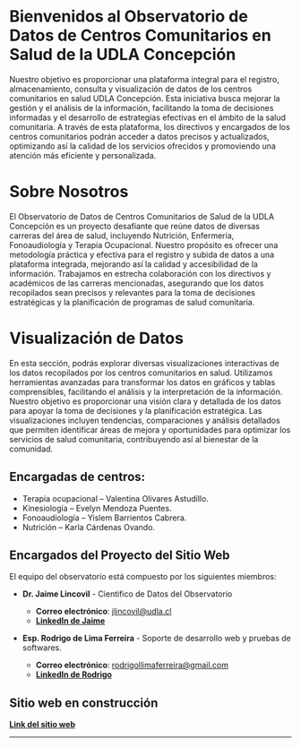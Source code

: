 
# **Bienvenidos al Observatorio de Datos de Centros Comunitarios en Salud de la UDLA Concepción** 

Nuestro objetivo es proporcionar una plataforma integral para el registro, almacenamiento, consulta y visualización de datos de los centros comunitarios en salud UDLA Concepción. Esta iniciativa busca mejorar la gestión y el análisis de la información, facilitando
 la toma de decisiones informadas y el desarrollo de estrategias efectivas en el ámbito de la salud comunitaria. A través de esta plataforma, los directivos y encargados de los centros comunitarios podrán acceder a datos precisos y actualizados, optimizando
 así la calidad de los servicios ofrecidos y promoviendo una atención más eficiente y personalizada. 

# **Sobre Nosotros** 
 
El Observatorio de Datos de Centros Comunitarios de Salud de la UDLA Concepción es un proyecto desafiante que reúne datos de diversas carreras del área de salud, incluyendo Nutrición, Enfermería, Fonoaudiología y Terapia Ocupacional. Nuestro propósito es ofrecer
 una metodología práctica y efectiva para el registro y subida de datos a una plataforma integrada, mejorando así la calidad y accesibilidad de la información. Trabajamos en estrecha colaboración con los directivos y académicos de las carreras mencionadas,
 asegurando que los datos recopilados sean precisos y relevantes para la toma de decisiones estratégicas y la planificación de programas de salud comunitaria. 

# **Visualización de Datos** 

 

En esta sección, podrás explorar diversas visualizaciones interactivas de los datos recopilados por los centros comunitarios en salud. Utilizamos herramientas avanzadas para transformar los datos en gráficos y tablas comprensibles, facilitando el análisis y
 la interpretación de la información. Nuestro objetivo es proporcionar una visión clara y detallada de los datos para apoyar la toma de decisiones y la planificación estratégica. Las visualizaciones incluyen tendencias, comparaciones y análisis detallados que
 permiten identificar áreas de mejora y oportunidades para optimizar los servicios de salud comunitaria, contribuyendo así al bienestar de la comunidad. 
 
## **Encargadas de centros**:

- Terapia ocupacional – Valentina Olivares Astudillo.
- Kinesiología – Evelyn Mendoza Puentes.
- Fonoaudiología – Yislem Barrientos Cabrera.
- Nutrición – Karla Cárdenas Ovando.

## Encargados del Proyecto del Sitio Web

El equipo del observatorio está compuesto por los siguientes miembros:

- **Dr. Jaime Lincovil** - Cientifico de Datos del Observatorio
  - **Correo electrónico**: jlincovil@udla.cl
  - [**LinkedIn de Jaime**](https://cl.linkedin.com/in/jaime-enrique-lincovil-curivil-973a9b186)

- **Esp. Rodrigo de Lima Ferreira** - Soporte de desarrollo web y pruebas de softwares.
  - **Correo electrónico**: rodrigollimaferreira@gmail.com
  - [**LinkedIn de Rodrigo**](https://www.linkedin.com/in/rllimaferreira/)

## **Sitio web en construcción**

[**Link del sitio web**](https://slategrey-rail-569508.hostingersite.com/)

---


 
